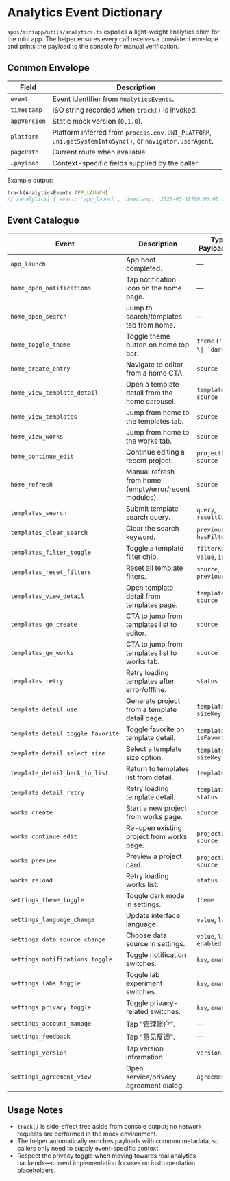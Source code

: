 # Analytics Event Dictionary

`apps/miniapp/utils/analytics.ts` exposes a light-weight analytics shim for the mini app. The helper ensures every call receives a consistent envelope and prints the payload to the console for manual verification.

## Common Envelope

| Field | Description |
| --- | --- |
| `event` | Event identifier from `AnalyticsEvents`. |
| `timestamp` | ISO string recorded when `track()` is invoked. |
| `appVersion` | Static mock version (`0.1.0`). |
| `platform` | Platform inferred from `process.env.UNI_PLATFORM`, `uni.getSystemInfoSync()`, or `navigator.userAgent`. |
| `pagePath` | Current route when available. |
| `…payload` | Context-specific fields supplied by the caller. |

Example output:

```ts
track(AnalyticsEvents.APP_LAUNCH)
// [analytics] { event: 'app_launch', timestamp: '2025-03-18T08:00:00.000Z', appVersion: '0.1.0', platform: 'mp-weixin', pagePath: '/pages/index/index' }
```

## Event Catalogue

| Event | Description | Typical Payload Fields |
| --- | --- | --- |
| `app_launch` | App boot completed. | — |
| `home_open_notifications` | Tap notification icon on the home page. | — |
| `home_open_search` | Jump to search/templates tab from home. | — |
| `home_toggle_theme` | Toggle theme button on home top bar. | `theme` (`'light' \\| 'dark'`) |
| `home_create_entry` | Navigate to editor from a home CTA. | `source` |
| `home_view_template_detail` | Open a template detail from the home carousel. | `templateId`, `source` |
| `home_view_templates` | Jump from home to the templates tab. | `source` |
| `home_view_works` | Jump from home to the works tab. | `source` |
| `home_continue_edit` | Continue editing a recent project. | `projectId`, `source` |
| `home_refresh` | Manual refresh from home (empty/error/recent modules). | `source` |
| `templates_search` | Submit template search query. | `query`, `resultCount` |
| `templates_clear_search` | Clear the search keyword. | `previous`, `hasFilters` |
| `templates_filter_toggle` | Toggle a template filter chip. | `filterKey`, `value`, `isActive` |
| `templates_reset_filters` | Reset all template filters. | `source`, `previousFilters` |
| `templates_view_detail` | Open template detail from templates page. | `templateId`, `source` |
| `templates_go_create` | CTA to jump from templates list to editor. | `source` |
| `templates_go_works` | CTA to jump from templates list to works tab. | `source` |
| `templates_retry` | Retry loading templates after error/offline. | `status` |
| `template_detail_use` | Generate project from a template detail page. | `templateId`, `sizeKey` |
| `template_detail_toggle_favorite` | Toggle favorite on template detail. | `templateId`, `isFavorite` |
| `template_detail_select_size` | Select a template size option. | `templateId`, `sizeKey` |
| `template_detail_back_to_list` | Return to templates list from detail. | `templateId` |
| `template_detail_retry` | Retry loading template detail. | `templateId`, `status` |
| `works_create` | Start a new project from works page. | `source` |
| `works_continue_edit` | Re-open existing project from works page. | `projectId`, `source` |
| `works_preview` | Preview a project card. | `projectId`, `source` |
| `works_reload` | Retry loading works list. | `status` |
| `settings_theme_toggle` | Toggle dark mode in settings. | `theme` |
| `settings_language_change` | Update interface language. | `value`, `label` |
| `settings_data_source_change` | Choose data source in settings. | `value`, `label`, `enabled` |
| `settings_notifications_toggle` | Toggle notification switches. | `key`, `enabled` |
| `settings_labs_toggle` | Toggle lab experiment switches. | `key`, `enabled` |
| `settings_privacy_toggle` | Toggle privacy-related switches. | `key`, `enabled` |
| `settings_account_manage` | Tap “管理账户”. | — |
| `settings_feedback` | Tap “意见反馈”. | — |
| `settings_version` | Tap version information. | `version` |
| `settings_agreement_view` | Open service/privacy agreement dialog. | `agreement` |

## Usage Notes

* `track()` is side-effect free aside from console output; no network requests are performed in the mock environment.
* The helper automatically enriches payloads with common metadata, so callers only need to supply event-specific context.
* Respect the privacy toggle when moving towards real analytics backends—current implementation focuses on instrumentation placeholders.
